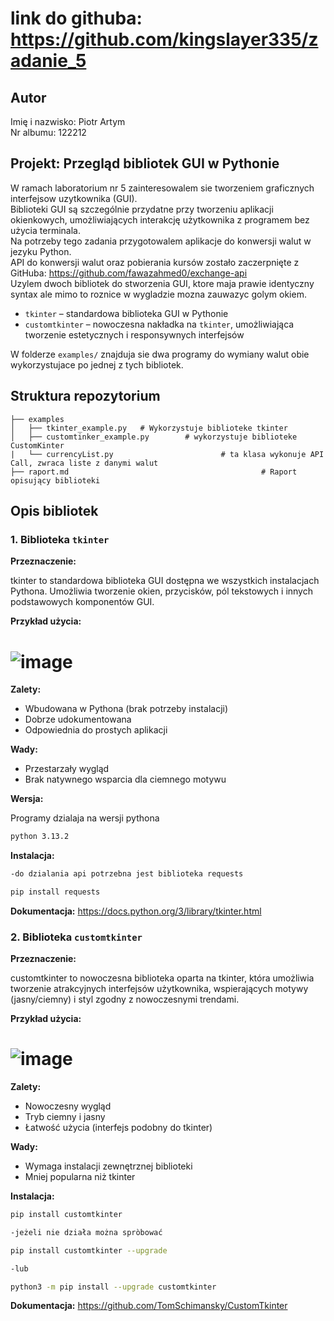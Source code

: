 # link do githuba: https://github.com/kingslayer335/zadanie_5
## Autor

Imię i nazwisko: Piotr Artym  
Nr albumu: 122212

## Projekt: Przegląd bibliotek GUI w Pythonie

W ramach laboratorium nr 5 zainteresowalem sie tworzeniem graficznych interfejsow uzytkownika (GUI).  
Biblioteki GUI są szczególnie przydatne przy tworzeniu aplikacji okienkowych, umożliwiających interakcję użytkownika z programem bez użycia terminala.  
Na potrzeby tego zadania przygotowalem aplikacje do konwersji walut w jezyku Python.  
API do konwersji walut oraz pobierania kursów zostało zaczerpnięte z GitHuba: https://github.com/fawazahmed0/exchange-api  
Uzylem dwoch bibliotek do stworzenia GUI, ktore maja prawie identyczny syntax ale mimo to roznice w wygladzie mozna zauwazyc golym okiem.  

- `tkinter` – standardowa biblioteka GUI w Pythonie
- `customtkinter` – nowoczesna nakładka na `tkinter`, umożliwiająca tworzenie estetycznych i responsywnych interfejsów

W folderze `examples/` znajduja sie dwa programy do wymiany walut obie wykorzystujace po jednej z tych bibliotek.

## Struktura repozytorium

```
├── examples
│   ├── tkinter_example.py   # Wykorzystuje biblioteke tkinter
│   ├── customtinker_example.py        # wykorzystuje biblioteke CustomKinter
|   └── currencyList.py                        # ta klasa wykonuje API Call, zwraca liste z danymi walut
├── raport.md                                           # Raport opisujący biblioteki

```

## Opis bibliotek

### 1. Biblioteka `tkinter`

**Przeznaczenie:**

tkinter to standardowa biblioteka GUI dostępna we wszystkich instalacjach Pythona. Umożliwia tworzenie okien, przycisków, pól tekstowych i innych podstawowych komponentów GUI.

**Przykład użycia:**

# ![image](https://github.com/user-attachments/assets/e40d3ff8-ef10-4ceb-ab8c-631ab0e6ebaa)

**Zalety:**
- Wbudowana w Pythona (brak potrzeby instalacji)
- Dobrze udokumentowana
- Odpowiednia do prostych aplikacji

**Wady:**
- Przestarzały wygląd
- Brak natywnego wsparcia dla ciemnego motywu

**Wersja:**

Programy dzialaja na wersji pythona
```bash
python 3.13.2
```

**Instalacja:**
```bash
-do dzialania api potrzebna jest biblioteka requests

pip install requests

```

**Dokumentacja:**
https://docs.python.org/3/library/tkinter.html

### 2. Biblioteka `customtkinter`

**Przeznaczenie:**

customtkinter to nowoczesna biblioteka oparta na tkinter, która umożliwia tworzenie atrakcyjnych interfejsów użytkownika, wspierających motywy (jasny/ciemny) i styl zgodny z nowoczesnymi trendami.

**Przykład użycia:**

# ![image](https://github.com/user-attachments/assets/454b3586-6afd-4ccf-adfc-d4414c2e1246)

**Zalety:**
- Nowoczesny wygląd
- Tryb ciemny i jasny
- Łatwość użycia (interfejs podobny do tkinter)

**Wady:**
- Wymaga instalacji zewnętrznej biblioteki
- Mniej popularna niż tkinter

**Instalacja:**
```bash
pip install customtkinter

-jeżeli nie działa można spròbować

pip install customtkinter --upgrade

-lub

python3 -m pip install --upgrade customtkinter

```

**Dokumentacja:**
https://github.com/TomSchimansky/CustomTkinter


